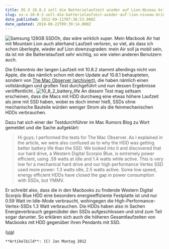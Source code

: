 ```yaml
---
title: OS X 10.8.2 soll die Batterielaufzeit wieder auf Lion-Niveau bringen
slug: os-x-10-8-2-soll-die-batterielaufzeit-wieder-auf-lion-niveau-bringen
date_published: 2012-09-11T07:36:53.000Z
date_updated: 2018-08-22T09:39:14.000Z
---
```


![Samsung 128GB SSD](//picdump.thafaker.de/2012/05/ssd-e1337970502605-100x100.jpg)Oh, das wäre wirklich super. Mein Macbook Air hat mit Mountain Lion auch allerhand Laufzeit verloren, so viel, als dass ich schon überlegte, wieder auf Lion downzugraden: mein Air soll ja mobil sein, da ist mir die Batterielaufzeit sehr wichtig, so wie vielen anderen Benutzern auch. 

Die Erkenntnis der langen Laufzeit mit 10.8.2 stammt allerdings nicht von Apple, die das nämlich schon mit dem Update auf 10.8.1 behaupteten, sondern von [The Mac Observer (archiviert)](http://web.archive.org/web/20120912043130/http://www.macobserver.com:80/tmo/article/os-x-battery-life-analysis-from-snow-leopard-to-mountain-lion), die haben nämlich einen vollständigen und großen Test durchgeführt und nun dessen Ergebnisse veröffentlicht..
![10_8_2_battery_life](//picdump.thafaker.de/2012/09/10_8_2_battery_life.jpg)
An diesem Test mag seltsam erscheinen, dass die Macs mit HDD durchweg eine etwas höhere Laufzeit als jene mit SSD haben, wobei es doch immer hieß, SSDs ohne mechanische Bauteile würden weniger Strom als die feinmechanischen HDDs verbrauchen.

Dazu hat sich einer der Testdurchführer im Mac Rumors Blog zu Wort gemeldet und die Sache aufgeklärt:

> Hi guys; I performed the tests for The Mac Observer. As I explained in the article, we were also confused as to why the HDD was getting better battery life than the SSD. We looked into it and discovered that our hard drive, a Western Digital Scorpio Blue, is extremely power efficient, using .59 watts at idle and 1.4 watts while active.
> This is very low for a mechanical hard drive and our high performance Vertex SSD used more power: 1.3 watts idle, 2.5 watts active.
> Some low speed, energy efficient HDDs have closed the gap in power consumption with SSDs, but YMMV.

Er schreibt also, dass die in den Macbooks zu findende Western Digital Scorpio Blue HDD eine besonders energieeffiziente Festplatte ist und nur 0.59 Watt im Idle-Mode verbraucht, wohingegen die High-Performance-Vertex-SSDs 1.3 Watt verbrauchen. Die HDDs haben also in Sachen Energieverbrauch gegenübder den SSDs aufgeschlossen und sind zum Teil sogar darunter. So erklären sich auch die höheren Gesamtlaufzeiten von Macbooks mit HDD gegenüber ihren Pendants mit SSD.

([via](http://www.macrumors.com/2012/09/10/os-x-10-8-2-restores-notebook-battery-life-to-os-x-lion-levels/))

`**Artikelbild**: (C) Jan Montag 2012`
